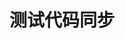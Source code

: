 <!--
 * @Author: yang66995
 * @Date: 2020-09-01 21:13:37
 * @LastEditTime: 2020-09-01 21:17:31
 * @LastEditors: Please set LastEditors
 * @Description: In User Settings Edit
 * @FilePath: \yang66995\qt_dev\README.md
-->

# 测试代码同步
